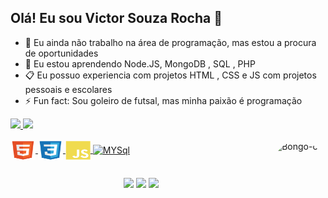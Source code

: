 ## Olá! Eu sou Victor Souza Rocha 👋



- 🔭 Eu ainda não trabalho na área de programação, mas estou a procura de oportunidades
- 🌱 Eu estou aprendendo Node.JS, MongoDB , SQL , PHP 
- 📋 Eu possuo experiencia com projetos HTML , CSS e JS com projetos pessoais e escolares
- ⚡ Fun fact: Sou goleiro de futsal, mas minha paixão é programação

<div>
  <a href="https://github.com/VictorRocha-dev">
  <img height="180em" src="https://github-readme-stats.vercel.app/api?username=VictorRocha-dev&show_icons=true&theme=dracula&include_all_commits=true&count_private=true"/>
  <img height="180em" src="https://github-readme-stats.vercel.app/api/top-langs/?username=VictorRocha-dev&layout=compact&langs_count=7&theme=dracula"/>
</div>

  <div style="display: inline_block"><br>
  <img align="center" alt="HTML" height="30" width="40" src="https://raw.githubusercontent.com/devicons/devicon/master/icons/html5/html5-original.svg">
  <img align="center" alt="CSS" height="30" width="40" src="https://raw.githubusercontent.com/devicons/devicon/master/icons/css3/css3-original.svg">
  <img align="center" alt="Js" height="30" width="40" src="https://raw.githubusercontent.com/devicons/devicon/master/icons/javascript/javascript-plain.svg">
    <img align="center" alt="MYSql" height="40" width="40" src="https://cdn.jsdelivr.net/gh/devicons/devicon/icons/mysql/mysql-original.svg" />
  <img align="right" alt="Bongo-cat" height="200" style="border-radius:50px;" src="https://c.tenor.com/DBqjevyA2o4AAAAd/bongo-cat-codes.gif">
</div>
  
  
##
 <div align="center"> 
  <a href="https://www.instagram.com/vsr_vitao/" target="_blank"><img src="https://img.shields.io/badge/-Instagram-%23E4405F?style=for-the-badge&logo=instagram&logoColor=white" target="_blank"></a>
  <a href = "mailto:vtrcvictorrocha3322@gmail.com"><img src="https://img.shields.io/badge/-Gmail-%23333?style=for-the-badge&logo=gmail&logoColor=white" target="_blank"></a>
  <a href="https://www.linkedin.com/in/victor-rocha-920ab9207/" target="_blank"><img src="https://img.shields.io/badge/-LinkedIn-%230077B5?style=for-the-badge&logo=linkedin&logoColor=white" target="_blank"></a> 
</div>
  
  
